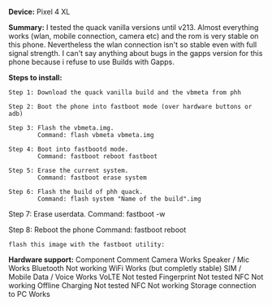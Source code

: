 **Device:** Pixel 4 XL

**Summary:** I tested the quack vanilla versions until v213. Almost everything works (wlan, mobile connection, camera etc) and the rom is very stable on this phone. Nevertheless the wlan connection isn't so stable even with full signal strength. 
I can't say anything about bugs in the gapps version for this phone because i refuse to use Builds with Gapps.


**Steps to install:**

    Step 1: Download the quack vanilla build and the vbmeta from phh

    Step 2: Boot the phone into fastboot mode (over hardware buttons or adb)
    
    Step 3: Flash the vbmeta.img. 
            Command: flash vbmeta vbmeta.img

    Step 4: Boot into fastbootd mode.
            Command: fastboot reboot fastboot

    Step 5: Erase the current system.
            Command: fastboot erase system

    Step 6: Flash the build of phh quack.
            Command: flash system "Name of the build".img

   Step 7: Erase userdata.
           Command: fastboot -w

   Step 8: Reboot the phone
           Command: fastboot reboot



    flash this image with the fastboot utility:


**Hardware support:**
Component 	              Comment
Camera 	                      Works
Speaker / Mic 	              Works
Bluetooth 	              Not working
WiFi 	                      Works (but completly stable)
SIM / Mobile Data / Voice     Works
VoLTE 	                      Not tested 
Fingerprint 	              Not tested
NFC 	                      Not working
Offline Charging 	      Not tested
NFC                           Not working
Storage connection to PC      Works